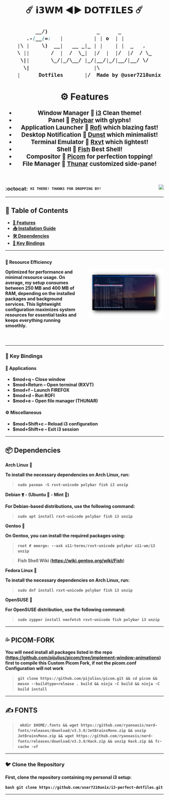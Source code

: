 <div align="center">
  <h1>☄️ <strong>𝗶𝟯𝗪𝗠 ◄► 𝗗𝗢𝗧𝗙𝗜𝗟𝗘𝗦</strong> ☄️</h1>
</div>


<div align="center">
  <h2 style="font-size: 19px;">
    <strong> <a href="https://i3wm.org/" style="text-decoration: none; color: inherit;">


```css
      __/)   ‌‌‌‌‬‬‬‍ ‌‌‌‌‌‬‌‌   ‌‌‌‌‌﻿‌‬ ‌‌‌‌‌﻿‌‌‌‌‌‌‌﻿‌‬        ‌‌‌‌‌﻿‌‬_      ‌‌‌‌‌‬‌‌_       ‌‌‌‌‍‬﻿﻿  ‌‌‌‌‍﻿‍﻿ 
   .‌‌‌‌‍‬﻿‌-(_‌‌‌‌‌﻿‍‌_(=:   |   ‌‌‌‌‍‬‌﻿   ‌‌‌‌‍‬‍‍   ‌‌‌‌‌‬‌‌ | | o  | |     ‌‌‌‌‌﻿﻿‌    
‌‌‌‌‍‬‌‍|\ |    \) ‌‌‌‌‍‬﻿‌ _‌‌‌‌‍﻿‍‌_| ‌‌‌‌‍‬‍‍  __ ‌‌‌‌‍﻿‌‬_|‌‌‌‌‍‬﻿‬_ | |‌‌‌‌‍‬‌‍    |‌‌‌‌‍﻿‍‌ |  _ ‌‌‌‌‍‬‍‍  , ‌‌‌‌‌‬﻿‍ 
‌‌‌‌‍﻿‌﻿\‌‌‌‌‍‬‍‍ ||       / ‌‌‌‌‌﻿‍﻿ ‌‌‌‌‍‬‍‍|  /  \_|  |/‌‌‌‌‍‬﻿‬  |  |/  |/  / \‌‌‌‌‍‌‌‌‌‌‌‌‍﻿‌‌_
 \||     ‌‌‌‌‍‬﻿‍  \_/|_/\__/ |_‌‌‌‌‌‬﻿‬/‌‌‌‌‍‬﻿‍|__/|_‌‌‌‌‍‬‍‍/|__/‌‌‌‌‌﻿﻿‬|__/ \/ 
  \|                     |\                 
   |      Dotfiles       |/  Made by @user7210unix
```

## ⚙️ Features
- **Window Manager** :bento: [i3](https://i3wm.org/) Clean theme!
- **Panel** :blossom: [Polybar](https://github.com/polybar/polybar) with glyphs!
- **Application Launcher** :rocket: [Rofi](https://github.com/davatorium/rofi) which blazing fast!
- **Desktop Notification** :herb: [Dunst](https://github.com/dunst-project/dunst) which minimalist!
- **Terminal Emulator** :leaves: [Rxvt](http://software.schmorp.de/pkg/rxvt-unicode.html) which lightest!
- **Shell** :shell: [Fish](https://fishshell.com/) Best Shell!
- **Compositor** :shaved_ice: [Picom](https://github.com/yshui/picom) for perfection topping!
- **File Manager** :flower_playing_cards: [Thunar](https://docs.xfce.org/xfce/thunar/start) customized side-pane!
  
<h1>
  <a href="#---------1">
    <img align="right" <img src="showcase/lfs1.png ;">
  </a>
</h1>

</div>

### :octocat: ‎ <sup><sub><samp>HI THERE! THANKS FOR DROPPING BY!</samp></sub></sup>

---

## 📑 Table of Contents

- [🚀 Features](#features)
- [📥 Installation Guide](#installation-guide)
- [🛠️ Dependencies](#dependencies)
- [🔑 Key Bindings](#key-bindings)

---

<div style="display: flex; align-items: center; margin-bottom: 40px;">
  <div style="flex: 1; padding-right: 20px;">
    <p><strong>🚀 Resource Efficiency</strong></p>
    <p>Optimized for performance and minimal resource usage. On average, my setup consumes between <strong>250 MB and 400 MB of RAM</strong>, depending on the installed packages and background services. This lightweight configuration maximizes system resources for essential tasks and keeps everything running smoothly.</p>
  </div>
  <div style="flex: 1;">
    <img src="showcase/lfs2.png" alt="Memory Usage Graph" width="800">
  </div>
</div>

---
### 🔑 Key Bindings

#### 📱 **Applications**

- **$mod+q** – Close window  
- **$mod+Return** – Open terminal (RXVT)  
- **$mod+f** – Launch FIREFOX  
- **$mod+d** – Run ROFI  
- **$mod+e** – Open file manager (THUNAR)  

#### ⚙️ **Miscellaneous**

- **$mod+Shift+c** – Reload i3 configuration  
- **$mod+Shift+e** – Exit i3 session

---

## 📦 Dependencies


**Arch Linux 🔷**

To install the necessary dependencies on Arch Linux, run:

> ```sudo pacman -S rxvt-unicode polybar fish i3 unzip```

**Debian ❣️ - (Ubuntu 🍊 - Mint 🍏)**

For Debian-based distributions, use the following command:


> ```sudo apt install rxvt-unicode polybar fish i3 unzip```

**Gentoo 🧼**

On Gentoo, you can install the required packages using:


> ```root # emerge: --ask x11-terms/rxvt-unicode polybar x11-wm/i3 unzip```

 > Fish Shell Wiki
    (https://wiki.gentoo.org/wiki/Fish)

**Fedora Linux 🌊**

To install the necessary dependencies on Arch Linux, run:

> ```sudo dnf install rxvt-unicode polybar fish i3 unzip```

**OpenSUSE 🦎**

For OpenSUSE distribution, use the following command:



> ```sudo zypper install neofetch rxvt-unicode fish polybar i3 unzip ```

---

## 💦 PICOM-FORK
You will need install all packages listed in the repo (https://github.com/pijulius/picom/tree/implement-window-animations) first to compile this Custom Picom Fork, if not the picom.conf Configuration will not work

> ```git clone https://github.com/pijulius/picom.git && cd picom && meson --buildtype=release . build && ninja -C build && ninja -C build install```

---

## ✍️ FONTS
> ``` mkdir $HOME/.fonts && wget https://github.com/ryanoasis/nerd-fonts/releases/download/v3.3.0/JetBrainsMono.zip && unzip JetBrainsMono.zip && wget https://github.com/ryanoasis/nerd-fonts/releases/download/v3.3.0/Hack.zip && unzip Hack.zip && fc-cache -vf```

---


### 🐦 Clone the Repository 
First, clone the repository containing my personal i3 setup:

```bash git clone https://github.com/user7210unix/i3-perfect-dotfiles.git```

---
